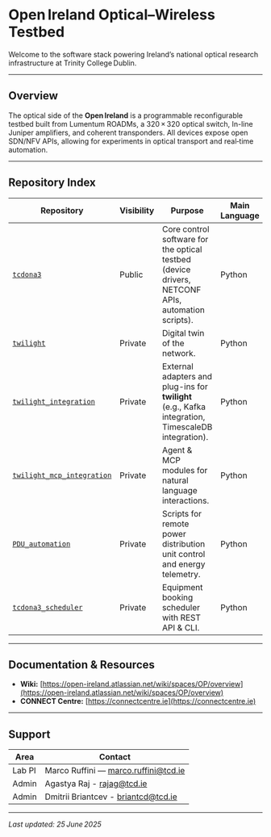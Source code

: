 # Open Ireland Optical–Wireless Testbed

Welcome to the software stack powering Ireland’s national optical research infrastructure at Trinity College Dublin.

---

## Overview

The optical side of the **Open Ireland** is a programmable reconfigurable testbed built from Lumentum ROADMs, a 320 × 320 optical switch, In-line Juniper amplifiers, and coherent transponders. All devices expose open SDN/NFV APIs, allowing for experiments in optical transport and real‑time automation.

---

## Repository Index

| Repository | Visibility | Purpose | Main Language | License |
|------------|------------|---------|--------------|---------|
| [`tcdona3`](https://github.com/Open-Ireland-Testbed/tcdona3) | Public | Core control software for the optical testbed (device drivers, NETCONF APIs, automation scripts). | Python | MIT |
| [`twilight`](https://github.com/Open-Ireland-Testbed/twilight) | Private | Digital twin of the network. | Python | BSD-3-Clause |
| [`twilight_integration`](https://github.com/Open-Ireland-Testbed/twilight_integration) | Private | External adapters and plug-ins for **twilight** (e.g., Kafka integration, TimescaleDB integration). | Python | BSD-3-Clause |
| [`twilight_mcp_integration`](https://github.com/Open-Ireland-Testbed/twilight_mcp_integration) | Private | Agent & MCP modules for natural language interactions. | Python | BSD-3-Clause |
| [`PDU_automation`](https://github.com/Open-Ireland-Testbed/PDU_automation) | Private | Scripts for remote power distribution unit control and energy telemetry. | Python | BSD-3-Clause |
| [`tcdona3_scheduler`](https://github.com/Open-Ireland-Testbed/tcdona3_scheduler) | Private | Equipment booking scheduler with REST API & CLI. | Python | MIT |

---

## Documentation & Resources

* **Wiki:** [https://open-ireland.atlassian.net/wiki/spaces/OP/overview](https://open-ireland.atlassian.net/wiki/spaces/OP/overview)
* **CONNECT Centre:** [https://connectcentre.ie](https://connectcentre.ie)

---

## Support

| Area                  | Contact                                                             |
| --------------------- | ------------------------------------------------------------------- |
| Lab PI       | Marco Ruffini — [marco.ruffini@tcd.ie](mailto:marco.ruffini@tcd.ie) |
| Admin  | Agastya Raj -  [rajag@tcd.ie](mailto:rajag@tcd.ie) |
| Admin  | Dmitrii Briantcev - [briantcd@tcd.ie](mailto:briantcd@tcd.ie) |

---

*Last updated: 25 June 2025*
